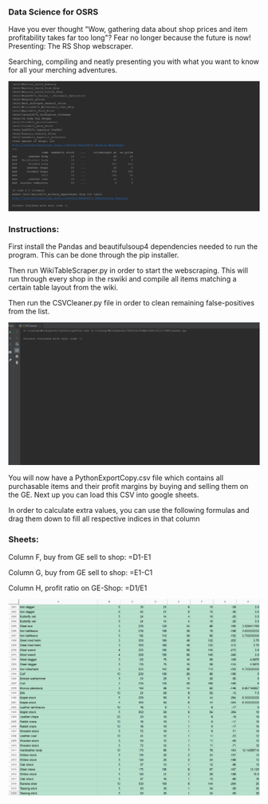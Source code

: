 ### Data Science for OSRS

Have you ever thought "Wow, gathering data about shop prices and item profitability takes far too long"? Fear no longer because the future is now! Presenting: The RS Shop webscraper. 
 
 Searching, compiling and neatly presenting you with what you want to know
 for all your merching adventures.

![alt text](https://github.com/YacobBY/RsDataScience/blob/master/assets/Scraper.gif)

### Instructions:
First install the Pandas and beautifulsoup4 dependencies needed to run the program. 
This can be done through the pip installer.

Then run WikiTableScraper.py in order to start the webscraping. This will run through every shop
in the rswiki and compile all items matching a certain table layout from the wiki.

Then run the CSVCleaner.py file in order to clean remaining false-positives from the list.

![alt text](https://github.com/YacobBY/RsDataScience/blob/master/assets/Cleaner.gif)

You will now have a PythonExportCopy.csv file which contains all purchasable items and their profit
margins by buying and selling them on the GE. Next up you can load this CSV into google sheets.

In order to calculate extra values, you can use the following formulas and drag them down to fill
all respective indices in that column


### Sheets: 

Column F, buy from GE sell to shop:  =D1-E1

Column G, buy from GE sell to shop:  =E1-C1

Column H, profit ratio  on GE-Shop: =D1/E1

![alt text](https://github.com/YacobBY/RsDataScience/blob/master/assets/Margins.png)